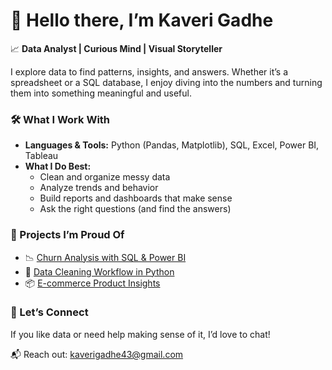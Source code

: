 # 👋 Hello there, I’m Kaveri Gadhe

📈 **Data Analyst | Curious Mind | Visual Storyteller**

I explore data to find patterns, insights, and answers. Whether it’s a spreadsheet or a SQL database, I enjoy diving into the numbers and turning them into something meaningful and useful.

### 🛠️ What I Work With
- **Languages & Tools:** Python (Pandas, Matplotlib), SQL, Excel, Power BI, Tableau
- **What I Do Best:**
  - Clean and organize messy data
  - Analyze trends and behavior
  - Build reports and dashboards that make sense
  - Ask the right questions (and find the answers)

### 🌟 Projects I’m Proud Of
- 📉 [Churn Analysis with SQL & Power BI](#)
- 🧼 [Data Cleaning Workflow in Python](#)
- 📦 [E-commerce Product Insights](#)

### 🤝 Let’s Connect
If you like data or need help making sense of it, I’d love to chat!

📬 Reach out: kaverigadhe43@gmail.com  



<!---
Kaveri2903/Kaveri2903 is a ✨ special ✨ repository because its `README.md` (this file) appears on your GitHub profile.
You can click the Preview link to take a look at your changes.
--->
